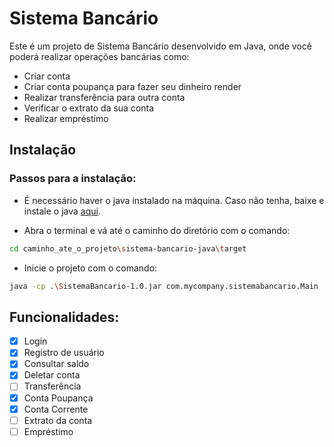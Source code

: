 # Sistema Bancário

Este é um projeto de Sistema Bancário desenvolvido em Java, onde você poderá realizar operações bancárias como:

- Criar conta
- Criar conta poupança para fazer seu dinheiro render
- Realizar transferência para outra conta
- Verificar o extrato da sua conta
- Realizar empréstimo

## Instalação

### Passos para a instalação:

- É necessário haver o java instalado na máquina. Caso não tenha, baixe e instale o java [aqui](https://www.java.com/pt-BR/download/ie_manual.jsp?locale=pt_BR).

- Abra o terminal e vá até o caminho do diretório com o comando:

```bash
cd caminho_ate_o_projeto\sistema-bancario-java\target
```

- Inicie o projeto com o comando:

```bash
java -cp .\SistemaBancario-1.0.jar com.mycompany.sistemabancario.Main
```

## Funcionalidades:

- [x] Login
- [x] Registro de usuário
- [x] Consultar saldo
- [x] Deletar conta
- [ ] Transferência
- [x] Conta Poupança
- [x] Conta Corrente
- [ ] Extrato da conta
- [ ] Empréstimo
